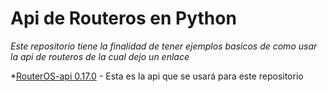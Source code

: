 # Api de Routeros en Python
_Este repositorio tiene la finalidad de tener ejemplos basicos de como usar la api de routeros de la cual dejo un enlace_

*[RouterOS-api 0.17.0](https://pypi.org/project/RouterOS-api/) - Esta es la api que se usará para este repositorio
